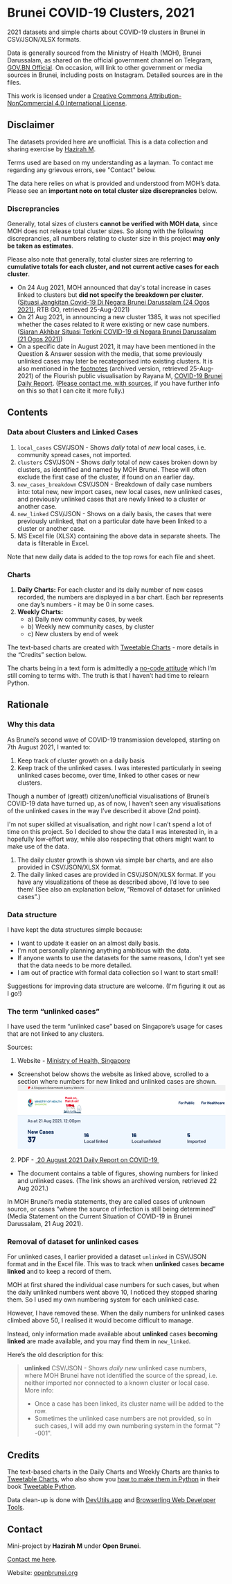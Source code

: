 # Brunei COVID-19 Clusters, 2021

2021 datasets and simple charts about COVID-19 clusters in Brunei in CSV/JSON/XLSX formats.

Data is generally sourced from the Ministry of Health (MOH), Brunei Darussalam, as shared on the official government channel on Telegram, [GOV.BN Official][1]. On occasion, will link to other government or media sources in Brunei, including posts on Instagram. Detailed sources are in the files.

This work is licensed under a [Creative Commons Attribution-NonCommercial 4.0 International License][2].

## Disclaimer

The datasets provided here are unofficial. This is a data collection and sharing exercise by [Hazirah M][3].

Terms used are based on my understanding as a layman. To contact me regarding any grievous errors, see "Contact" below.

The data here relies on what is provided and understood from MOH’s data. Please see an **important note on total cluster size discreprancies** below.

### Discreprancies

Generally, total sizes of clusters **cannot be verified with MOH data**, since MOH does not release total cluster sizes. So along with the following discreprancies, all numbers relating to cluster size in this project **may only be taken as estimates**.

Please also note that generally, total cluster sizes are referring to **cumulative totals for each cluster, and not current active cases for each cluster**.

* On 24 Aug 2021, MOH announced that day's total increase in cases linked to clusters but **did not specify the breakdown per cluster**. ([Situasi Jangkitan Covid-19 Di Negara Brunei Darussalam (24 Ogos 2021)](https://www.rtbgo.bn/play?scheme=205&p_type=true&id=3752&eps_id=3806), RTB GO, retrieved 25-Aug-2021)
* On 21 Aug 2021, in announcing a new cluster 1385, it was not specified whether the cases related to it were existing or new case numbers. ([Siaran Akhbar Situasi Terkini COVID-19 di Negara Brunei Darussalam (21 Ogos 2021)](https://t.me/govbnofficial/2832))
* On a specific date in August 2021, it may have been mentioned in the Question & Answer session with the media, that some previously unlinked cases may later be recategorised into existing clusters. It is also mentioned in the [footnotes](https://archive.ph/yGBU4) (archived version, retrieved 25-Aug-2021) of the Flourish public visualisation by Rayana M, [COVID-19 Brunei Daily Report](https://public.flourish.studio/visualisation/7014155/). ([Please contact me, with sources][4], if you have further info on this so that I can cite it more fully.)

## Contents

### Data about Clusters and Linked Cases

1. `local_cases` CSV/JSON - Shows _daily_ total of _new_ local cases, i.e. community spread cases, not imported.
2. `clusters` CSV/JSON - Shows _daily_ total of _new_ cases broken down by clusters, as identified and named by MOH Brunei. These will often exclude the first case of the cluster, if found on an earlier day.
3. `new_cases_breakdown` CSV/JSON - Breakdown of daily case numbers into: total new, new import cases, new local cases, new unlinked cases, and previously unlinked cases that are newly linked to a cluster or another case.
4. `new_linked` CSV/JSON - Shows on a daily basis, the cases that were previously unlinked, that on a particular date have been linked to a cluster or another case.
5. MS Excel file (XLSX) containing the above data in separate sheets. The data is filterable in Excel.

Note that new daily data is added to the top rows for each file and sheet.

### Charts

1. **Daily Charts:** For each cluster and its daily number of new cases recorded, the numbers are displayed in a bar chart. Each bar represents one day’s numbers - it may be 0 in some cases.
2. **Weekly Charts:**
	- a) Daily new community cases, by week
	- b) Weekly new community cases, by cluster
	- c) New clusters by end of week

The text-based charts are created with [Tweetable Charts][4] - more details in the “Credits” section below.

The charts being in a text form is admittedly a [no-code attitude][5] which I’m still coming to terms with. The truth is that I haven’t had time to relearn Python.

## Rationale

### Why this data

As Brunei’s second wave of COVID-19 transmission developed, starting on 7th August 2021, I wanted to:

1. Keep track of cluster growth on a daily basis
2. Keep track of the unlinked cases. I was interested particularly in seeing unlinked cases become, over time, linked to other cases or new clusters.

Though a number of (great!) citizen/unofficial visualisations of Brunei’s COVID-19 data have turned up, as of now, I haven’t seen any visualisations of the unlinked cases in the way I’ve described it above (2nd point).

I'm not super skilled at visualisation, and right now I can’t spend a lot of time on this project. So I decided to show the data I was interested in, in a hopefully low-effort way, while also respecting that others might want to make use of the data.

1. The daily cluster growth is shown via simple bar charts, and are also provided in CSV/JSON/XLSX format.
2. The daily linked cases are provided in CSV/JSON/XLSX format. If you have any visualizations of these as described above, I’d love to see them! (See also an explanation below, “Removal of dataset for unlinked cases”.)

### Data structure

I have kept the data structures simple because:

* I want to update it easier on an almost daily basis.
* I'm not personally planning anything ambitious with the data.
* If anyone wants to use the datasets for the same reasons, I don’t yet see that the data needs to be more detailed.
* I am out of practice with formal data collection so I want to start small!

Suggestions for improving data structure are welcome. (I'm figuring it out as I go!)

### The term “unlinked cases”

I have used the term “unlinked case” based on Singapore’s usage for cases that are not linked to any clusters.

Sources:

1.  Website - [Ministry of Health, Singapore][6]
- Screenshot below shows the website as linked above, scrolled to a section where numbers for new linked and unlinked cases are shown.
	![Screenshot of Ministry of Health Singapore website https://www.moh.gov.sg/ . Retrieved 22 Aug 2021.][image-1]
2. PDF - [ 20 August 2021 Daily Report on COVID-19 ][7]
- The document contains a table of figures, showing numbers for linked and unlinked cases. (The link shows an archived version, retrieved 22 Aug 2021.)

In MOH Brunei’s media statements, they are called cases of unknown source, or cases “where the source of infection is still being determined” (Media Statement on the Current Situation of COVID-19 in Brunei Darussalam, 21 Aug 2021).

### Removal of dataset for unlinked cases

For unlinked cases, I earlier provided a dataset `unlinked` in CSV/JSON format and in the Excel file. This was to track when **unlinked** cases **became linked** and to keep a record of them.

MOH at first shared the individual case numbers for such cases, but when the daily unlinked numbers went above 10, I noticed they stopped sharing them. So I used my own numbering system for each unlinked case.

However, I have removed these. When the daily numbers for unlinked cases climbed above 50, I realised it would become difficult to manage.

Instead, only information made available about **unlinked** cases **becoming linked** are made available, and you may find them in `new_linked`.

Here’s the old description for this:

> **unlinked** CSV/JSON - Shows _daily new_ unlinked case numbers, where MOH Brunei have not identified the source of the spread, i.e. neither imported nor connected to a known cluster or local case. More info:
> - Once a case has been linked, its cluster name will be added to the row.
> - Sometimes the unlinked case numbers are not provided, so in such cases, I will add my own numbering system in the format "?-001".

## Credits

The text-based charts in the Daily Charts and Weekly Charts are thanks to [Tweetable Charts][8], who also show you [how to make them in Python][9] in their book [Tweetable Python][10].

Data clean-up is done with [DevUtils.app][11] and [Browserling Web Developer Tools][12].

## Contact

Mini-project by **Hazirah M** under **Open Brunei**.

[Contact me here][13].

Website: [openbrunei.org][14]

[1]:	https://t.me/govbnofficial
[2]:	http://creativecommons.org/licenses/by-nc/4.0/
[3]:	https://possiblyzebra.notion.site/Contact-Me-e88daff714834f3a9fac11413ed48b6
[4]:	https://tweetable-charts.agiliq.com/
[5]:	https://en.wikipedia.org/wiki/No-code_development_platform
[6]:	https://www.moh.gov.sg/
[7]:	http://web.archive.org/web/20210822064653/https://www.moh.gov.sg/docs/librariesprovider5/local-situation-report/ceg_20210820_daily_report_on_covid-19.pdf
[8]:	https://tweetable-charts.agiliq.com/
[9]:	https://books.agiliq.com/projects/tweetable-python/en/latest/ascii-art.html#horizontal-bar-graphs
[10]:	https://books.agiliq.com/projects/tweetable-python/
[11]:	https://devutils.app/
[12]:	https://www.browserling.com/tools/
[13]:	https://possiblyzebra.notion.site/Contact-Me-e88daff714834f3a9fac11413ed48b6
[14]:	http://openbrunei.org

[image-1]:	https://github.com/openbrunei/brunei-covid19-clusters/raw/main/assets/moh-sg_unlinked_retr2021-08-22.png